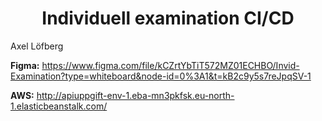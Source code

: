 <h1 align="center">Individuell examination CI/CD</h1>
Axel Löfberg

**Figma:** https://www.figma.com/file/kCZrtYbTiT572MZ01ECHBO/Invid-Examination?type=whiteboard&node-id=0%3A1&t=kB2c9y5s7reJpqSV-1

**AWS:** http://apiuppgift-env-1.eba-mn3pkfsk.eu-north-1.elasticbeanstalk.com/
